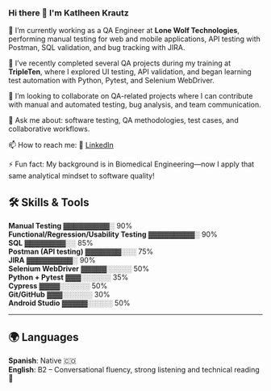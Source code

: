 ### Hi there 👋 I'm Katlheen Krautz

🔭 I’m currently working as a QA Engineer at **Lone Wolf Technologies**, performing manual testing for web and mobile applications, API testing with Postman, SQL validation, and bug tracking with JIRA.

🌱 I’ve recently completed several QA projects during my training at **TripleTen**, where I explored UI testing, API validation, and began learning test automation with Python, Pytest, and Selenium WebDriver.

👯 I’m looking to collaborate on QA-related projects where I can contribute with manual and automated testing, bug analysis, and team communication.

💬 Ask me about: software testing, QA methodologies, test cases, and collaborative workflows.

📫 How to reach me:
🔗 [LinkedIn](https://www.linkedin.com/in/katlheenk)
 
⚡ Fun fact: My background is in Biomedical Engineering—now I apply that same analytical mindset to software quality!

## 🛠️ Skills & Tools

**Manual Testing**            ▓▓▓▓▓▓▓▓▓░ 90%  
**Functional/Regression/Usability Testing** ▓▓▓▓▓▓▓▓▓░ 90%  
**SQL**                       ▓▓▓▓▓▓▓▓░░ 85%  
**Postman (API testing)**     ▓▓▓▓▓▓▓░░░ 75%  
**JIRA**                      ▓▓▓▓▓▓▓▓▓░ 90%  
**Selenium WebDriver**        ▓▓▓▓▓░░░░░ 50%  
**Python + Pytest**           ▓▓▓░░░░░░ 35%  
**Cypress**                   ▓▓▓▓░░░░░░ 50%  
**Git/GitHub**                ▓▓▓░░░░░░ 30%  
**Android Studio**            ▓▓▓▓▓░░░░░ 50%

---

## 🌍 Languages

**Spanish**: Native 🇨🇴  
**English**: B2 – Conversational fluency, strong listening and technical reading 📘

